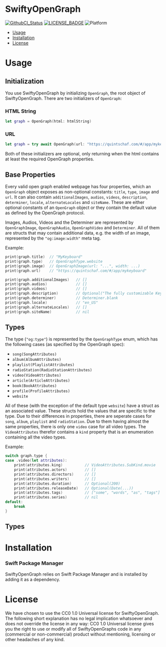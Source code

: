 # SwiftyOpenGraph

[![GithubCI_Status]][GithubCI_URL] [![LICENSE_BADGE]][LICENSE_URL] ![Platform](https://img.shields.io/badge/platforms-iOS%2013.0%20%7C%20macOS%2010.15%20%7C%20tvOS%2013.0%20%7C%20watchOS%206.0-F28D00.svg)

-  [Usage](#usage)
-  [Installation](#installation)
-  [License](#license)

# Usage

## Initialization

You use SwiftyOpenGraph by initializing `OpenGraph`, the root object of SwiftyOpenGraph. There are two initializers of `OpenGraph`:

### HTML String
```swift
let graph = OpenGraph(html: htmlString)
```

### URL
```swift
let graph = try await OpenGraph(url: "https://quintschaf.com/#/app/mykeyboard")
```

Both of these initializers are optional, only returning when the html contains at least the required OpenGraph properties.

## Base Properties

Every valid open graph enabled webpage has four properties, which an `OpenGraph` object exposes as non-optional constants: `title`, `type`, `image` and `url`. It can also contain `additionalImages`, `audios`, `videos`, `description`, `determiner`, `locale`, `alternateLocales` and `siteName`. These are either optional constants of an `OpenGraph` object or they contain the default value as defined by the OpenGraph protocol.

Images, Audios, Videos and the Determiner are represented by `OpenGraphImage`, `OpenGraphAudio`, `OpenGraphVideo` and `Determiner`. All of them are structs that may contain additional data, e.g. the width of an image, represented by the `"og:image:width"` meta tag.

Example:
```swift
print(graph.title)  // "MyKeyboard"
print(graph.type)   // OpenGraphType.website
print(graph.image)  // OpenGraphImage(url: "...", width: ...)
print(graph.url)    // "https://quintschaf.com/#/app/mykeyboard"

print(graph.additionalImages)   // []
print(graph.audios)             // []
print(graph.videos)             // []
print(graph.description)        // Optional("The fully customizable Keyboard.")
print(graph.determiner)         // Determiner.blank
print(graph.locale)             // "en_US"
print(graph.alternateLocales)   // []
print(graph.siteName)           // nil
```

## Types

The type (`"og:type"`) is represented by the `OpenGraphType` enum, which has the following cases (as specified by the OpenGraph spec):
- `song(SongAttributes)`
- `album(AlbumAttributes)`
- `playlist(PlaylistAttributes)`
- `radioStation(RadioStationAttributes)`
- `video(VideoAttributes)`
- `article(ArticleAttributes)`
- `book(BookAttributes)`
- `profile(ProfileAttributes)`
- `website`

All of these (with the exception of the default type `website`) have a struct as an associated value. These structs hold the values that are specific to the type. Due to their differences in properties, there are seperate cases for `song`, `album`, `playlist` and `radioStation`. Due to them having almost the same properties, there is only one `video` case for all video types. The `VideoAttributes` therefor contains a `kind` property that is an enumeration containing all the video types.

Example:
```swift
switch graph.type {
case .video(let attributes):
    print(attributes.king)          // VideoAttributes.SubKind.movie
    print(attributes.actors)        // []
    print(attributes.directors)     // []
    print(attributes.writers)       // []
    print(attributes.duration)      // Optional(200)
    print(attributes.releaseDate)   // Optional(Date(...))
    print(attributes.tags)          // ["some", "words", "as", "tags"]
    print(attributes.series)        // nil
default:
    break
}
```

## Types

# Installation

### Swift Package Manager

SwiftyOpenGraph relies on Swift Package Manager and is installed by adding it as a dependency.

# License

We have chosen to use the CC0 1.0 Universal license for SwiftyOpenGraph. The following short explanation has no legal implication whatsoever and does not override the license in any way: CC0 1.0 Universal license gives you the right to use or modify all of SwiftyOpenGraphs code in any (commercial or non-commercial) product without mentioning, licensing or other headaches of any kind.

<!-- References -->

[GithubCI_Status]: https://github.com/Quintschaf/SwiftyOpenGraph/actions/workflows/swift.yml/badge.svg?branch=master
[GithubCI_URL]: https://github.com/Quintschaf/SwiftyOpenGraph/actions/workflows/swift.yml
[LICENSE_BADGE]: https://badgen.net/github/license/quintschaf/SwiftyOpenGraph
[LICENSE_URL]: https://github.com/Quintschaf/SwiftyOpenGraph/blob/master/LICENSE
